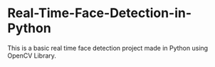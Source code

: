 # Real-Time-Face-Detection-in-Python
This is a basic real time face detection project made in Python using OpenCV Library.

